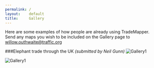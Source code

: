 ```yaml
---
permalink: /
layout:    default
title:     Gallery
---
```

Here are some examples of how people are already using TradeMapper. Send any maps you wish to be included on the Gallery page to willow.outhwaite@traffic.org

###Elephant trade through the UK *(submitted by Neil Gunn)*
![Gallery1](https://cloud.githubusercontent.com/assets/9199843/5820063/662101ea-a0ba-11e4-9767-5165e706098f.png "Gallery1")

![Gallery1](https://cloud.githubusercontent.com/assets/9199843/5820228/55ec5e04-a0bb-11e4-8249-f727864cb697.png "Gallery1")
